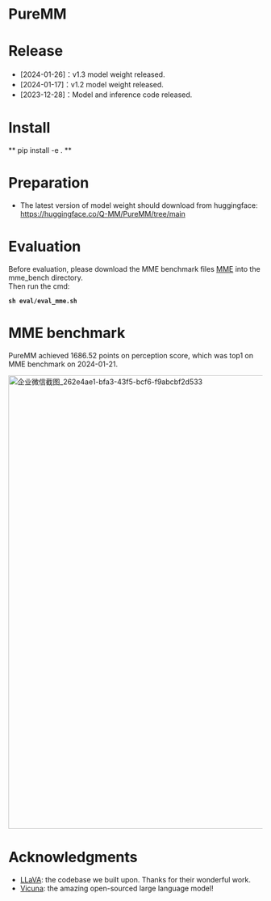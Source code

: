 # PureMM


# Release
* [2024-01-26]：v1.3 model weight released.  
* [2024-01-17]：v1.2 model weight released.  
* [2023-12-28]：Model and inference code released.  

# Install
** pip install -e . **

# Preparation
* The latest version of model weight should download from huggingface:
https://huggingface.co/Q-MM/PureMM/tree/main


# Evaluation
Before evaluation, please download the MME benchmark files [MME](https://github.com/BradyFU/Awesome-Multimodal-Large-Language-Models/tree/Evaluation) into the mme_bench directory. <br>
Then run the cmd: <br>

**`sh eval/eval_mme.sh`**

# MME benchmark
PureMM achieved 1686.52 points on perception score, which was top1 on MME benchmark on 2024-01-21. <br>

<img width="897" alt="企业微信截图_262e4ae1-bfa3-43f5-bcf6-f9abcbf2d533" src="https://github.com/Q-MM/PureMM/assets/14832463/3a1cca00-5365-4242-8352-2b6a49c32ed9">



# Acknowledgments
* [LLaVA](https://github.com/haotian-liu/LLaVA): the codebase we built upon. Thanks for their wonderful work.
* [Vicuna](https://github.com/lm-sys/FastChat): the amazing open-sourced large language model!
